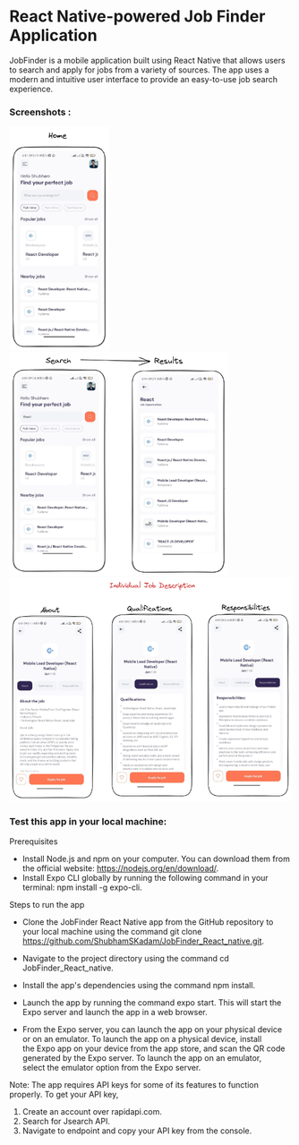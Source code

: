 # React Native-powered Job Finder Application

JobFinder is a mobile application built using React Native that allows users to search and apply for jobs from a variety of sources. The app uses a modern and intuitive user interface to provide an easy-to-use job search experience.

### Screenshots :

<img  src="./readmeImages/Home.png"  height="400px">
<img  src="./readmeImages/SearchResults.png"  height="400px">

<img  src="./readmeImages/Description.png"  height="400px">

### Test this app in your local machine:

Prerequisites

- Install Node.js and npm on your computer. You can download them from
  the official website: https://nodejs.org/en/download/.
- Install Expo CLI globally by running the following command in your
  terminal: npm install -g expo-cli.

Steps to run the app

- Clone the JobFinder React Native app from the GitHub repository to
  your local machine using the command git clone
  https://github.com/ShubhamSKadam/JobFinder_React_native.git.

- Navigate to the project directory using the command cd  
  JobFinder_React_native.

- Install the app's dependencies using the command npm install.

- Launch the app by running the command expo start. This will start the
  Expo server and launch the app in a web browser.

- From the Expo server, you can launch the app on your physical device
  or on an emulator. To launch the app on a physical device, install  
  the Expo app on your device from the app store, and scan the QR code
  generated by the Expo server. To launch the app on an emulator,  
  select the emulator option from the Expo server.

Note: The app requires API keys for some of its features to function properly.
To get your API key,

1. Create an account over rapidapi.com.
2. Search for Jsearch API.
3. Navigate to endpoint and copy your API key from the console.
